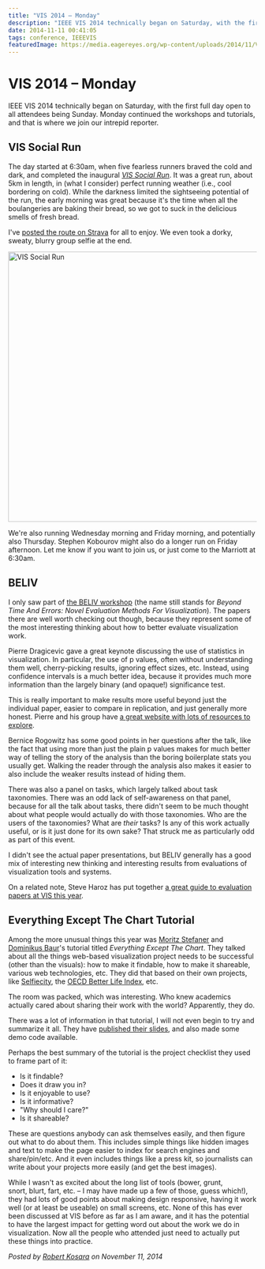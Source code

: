 ```yaml
---
title: "VIS 2014 – Monday"
description: "IEEE VIS 2014 technically began on Saturday, with the first full day open to all attendees being Sunday. Monday continued the workshops and tutorials, and that is where we join our intrepid reporter."
date: 2014-11-11 00:41:05
tags: conference, IEEEVIS
featuredImage: https://media.eagereyes.org/wp-content/uploads/2014/11/VIS-Social-Run.jpg
---
```


# VIS 2014 – Monday

IEEE VIS 2014 technically began on Saturday, with the first full day open to all attendees being Sunday. Monday continued the workshops and tutorials, and that is where we join our intrepid reporter.

## VIS Social Run

The day started at 6:30am, when five fearless runners braved the cold and dark, and completed the inaugural <em><a title="The VIS Sports Authority" href="https://eagereyes.org/blog/2014/the-vis-sports-authority">VIS Social Run</a></em>. It was a great run, about 5km in length, in (what I consider) perfect running weather (i.e., cool bordering on cold). While the darkness limited the sightseeing potential of the run, the early morning was great because it's the time when all the boulangeries are baking their bread, so we got to suck in the delicious smells of fresh bread.

I've <a href="http://www.strava.com/activities/217617977">posted the route on Strava</a> for all to enjoy. We even took a dorky, sweaty, blurry group selfie at the end.

<img class="aligncenter size-medium wp-image-8511" src="https://eagereyes.org/wp-content/uploads/2014/11/VIS-Social-Run-730x547.jpg" alt="VIS Social Run" width="730" height="547" />

We're also running Wednesday morning and Friday morning, and potentially also Thursday. Stephen Kobourov might also do a longer run on Friday afternoon. Let me know if you want to join us, or just come to the Marriott at 6:30am.

## BELIV

I only saw part of <a href="http://beliv.cs.univie.ac.at">the BELIV workshop</a> (the name still stands for <em>Beyond Time And Errors: Novel Evaluation Methods For Visualization</em>). The papers there are well worth checking out though, because they represent some of the most interesting thinking about how to better evaluate visualization work.

Pierre Dragicevic gave a great keynote discussing the use of statistics in visualization. In particular, the use of p values, often without understanding them well, cherry-picking results, ignoring effect sizes, etc. Instead, using confidence intervals is a much better idea, because it provides much more information than the largely binary (and opaque!) significance test.

This is really important to make results more useful beyond just the individual paper, easier to compare in replication, and just generally more honest. Pierre and his group have <a href="http://aviz.fr/badstats">a great website with lots of resources to explore</a>.

Bernice Rogowitz has some good points in her questions after the talk, like the fact that using more than just the plain p values makes for much better way of telling the story of the analysis than the boring boilerplate stats you usually get. Walking the reader through the analysis also makes it easier to also include the weaker results instead of hiding them.

There was also a panel on tasks, which largely talked about task taxonomies. There was an odd lack of self-awareness on that panel, because for all the talk about tasks, there didn't seem to be much thought about what people would actually do with those taxonomies. Who are the users of the taxonomies? What are <em>their</em> tasks? Is any of this work actually useful, or is it just done for its own sake? That struck me as particularly odd as part of this event.

I didn't see the actual paper presentations, but BELIV generally has a good mix of interesting new thinking and interesting results from evaluations of visualization tools and systems.

On a related note, Steve Haroz has put together <a href="http://steveharoz.com/blog/2014/guide-to-user-performance-evaluation-at-infovis-2014/">a great guide to evaluation papers at VIS this year</a>.

## Everything Except The Chart Tutorial

Among the more unusual things this year was <a href="http://truth-and-beauty.net">Moritz Stefaner</a> and <a href="http://do.minik.us/">Dominikus Baur</a>'s tutorial titled <em>Everything Except The Chart</em>. They talked about all the things web-based visualization project needs to be successful (other than the visuals): how to make it findable, how to make it shareable, various web technologies, etc. They did that based on their own projects, like <a href="http://selfiecity.net">Selfiecity</a>, the <a href="http://oecdbetterlifeindex.org">OECD Better Life Index</a>, etc.

The room was packed, which was interesting. Who knew academics actually cared about sharing their work with the world? Apparently, they do.

There was a lot of information in that tutorial, I will not even begin to try and summarize it all. They have <a href="http://dominikus.github.io/webvis-tutorial/www/#/">published their slides</a>, and also made some demo code available.

Perhaps the best summary of the tutorial is the project checklist they used to frame part of it:

<ul>
    <li>Is it findable?</li>
    <li>Does it draw you in?</li>
    <li>Is it enjoyable to use?</li>
    <li>Is it informative?</li>
    <li>"Why should I care?"</li>
    <li>Is it shareable?</li>
</ul>

These are questions anybody can ask themselves easily, and then figure out what to do about them. This includes simple things like hidden images and text to make the page easier to index for search engines and share/pin/etc. And it even includes things like a press kit, so journalists can write about your projects more easily (and get the best images).

While I wasn't as excited about the long list of tools (bower, grunt, snort, blurt, fart, etc. – I may have made up a few of those, guess which!), they had lots of good points about making design responsive, having it work well (or at least be useable) on small screens, etc. None of this has ever been discussed at VIS before as far as I am aware, and it has the potential to have the largest impact for getting word out about the work we do in visualization. Now all the people who attended just need to actually put these things into practice.


_Posted by <a href="/about">Robert Kosara</a> on November 11, 2014_


